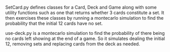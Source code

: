 SetCard.py defines classes for a Card, Deck and Game along with some
utility functions such as one that returns whether 3 cards constitute
a set. It then exercises these classes by running a montecarlo
simulation to find the probability that the initial 12 cards have no
set.

use-deck.py is a montecarlo simulation to find the probability of
there being no cards left showing at the end of a game. So it
simulates dealing the initial 12, removing sets and replacing cards
from the deck as needed.
